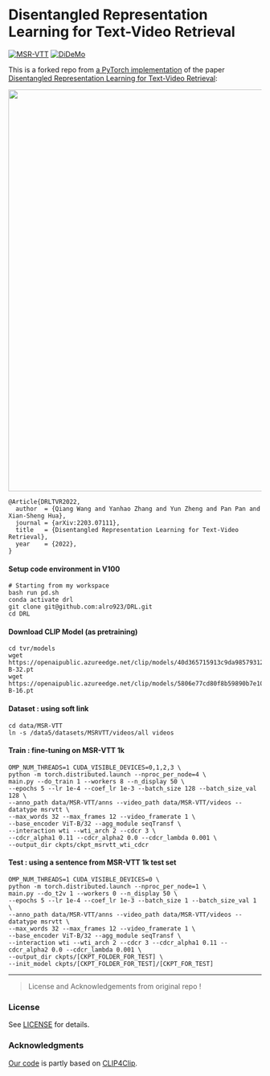 # Disentangled Representation Learning for Text-Video Retrieval
[![MSR-VTT](https://img.shields.io/endpoint.svg?url=https://paperswithcode.com/badge/disentangled-representation-learning-for-text/video-retrieval-on-msr-vtt-1ka)](https://paperswithcode.com/sota/video-retrieval-on-msr-vtt-1ka?p=disentangled-representation-learning-for-text)
[![DiDeMo](https://img.shields.io/endpoint.svg?url=https://paperswithcode.com/badge/disentangled-representation-learning-for-text/video-retrieval-on-didemo)](https://paperswithcode.com/sota/video-retrieval-on-didemo?p=disentangled-representation-learning-for-text)

This is a forked repo from [a PyTorch implementation](https://github.com/foolwood/DRL) of the paper [Disentangled Representation Learning for Text-Video Retrieval](https://arxiv.org/abs/2203.07111):
<p align="center">
  <img src="demo/pipeline.png" width="800">
</p>

```
@Article{DRLTVR2022,
  author  = {Qiang Wang and Yanhao Zhang and Yun Zheng and Pan Pan and Xian-Sheng Hua},
  journal = {arXiv:2203.07111},
  title   = {Disentangled Representation Learning for Text-Video Retrieval},
  year    = {2022},
}
```

#### Setup code environment in V100
```shell
# Starting from my workspace
bash run pd.sh
conda activate drl
git clone git@github.com:alro923/DRL.git
cd DRL
```

#### Download CLIP Model (as pretraining)

```shell
cd tvr/models
wget https://openaipublic.azureedge.net/clip/models/40d365715913c9da98579312b702a82c18be219cc2a73407c4526f58eba950af/ViT-B-32.pt
wget https://openaipublic.azureedge.net/clip/models/5806e77cd80f8b59890b7e101eabd078d9fb84e6937f9e85e4ecb61988df416f/ViT-B-16.pt
```

#### Dataset : using soft link

```shell
cd data/MSR-VTT
ln -s /data5/datasets/MSRVTT/videos/all videos
```

#### Train : fine-tuning on MSR-VTT 1k

```shell
OMP_NUM_THREADS=1 CUDA_VISIBLE_DEVICES=0,1,2,3 \
python -m torch.distributed.launch --nproc_per_node=4 \
main.py --do_train 1 --workers 8 --n_display 50 \
--epochs 5 --lr 1e-4 --coef_lr 1e-3 --batch_size 128 --batch_size_val 128 \
--anno_path data/MSR-VTT/anns --video_path data/MSR-VTT/videos --datatype msrvtt \
--max_words 32 --max_frames 12 --video_framerate 1 \
--base_encoder ViT-B/32 --agg_module seqTransf \
--interaction wti --wti_arch 2 --cdcr 3 \
--cdcr_alpha1 0.11 --cdcr_alpha2 0.0 --cdcr_lambda 0.001 \
--output_dir ckpts/ckpt_msrvtt_wti_cdcr
```

#### Test : using a sentence from MSR-VTT 1k test set
```sheell
OMP_NUM_THREADS=1 CUDA_VISIBLE_DEVICES=0 \
python -m torch.distributed.launch --nproc_per_node=1 \
main.py --do_t2v 1 --workers 0 --n_display 50 \
--epochs 5 --lr 1e-4 --coef_lr 1e-3 --batch_size 1 --batch_size_val 1 \
--anno_path data/MSR-VTT/anns --video_path data/MSR-VTT/videos --datatype msrvtt \
--max_words 32 --max_frames 12 --video_framerate 1 \
--base_encoder ViT-B/32 --agg_module seqTransf \
--interaction wti --wti_arch 2 --cdcr 3 --cdcr_alpha1 0.11 --cdcr_alpha2 0.0 --cdcr_lambda 0.001 \
--output_dir ckpts/[CKPT_FOLDER_FOR_TEST] \
--init_model ckpts/[CKPT_FOLDER_FOR_TEST]/[CKPT_FOR_TEST]
```

---
> License and Acknowledgements from original repo !
### License
See [LICENSE](LICENSE) for details.

### Acknowledgments
[Our code](https://github.com/foolwood/DRL) is partly based on [CLIP4Clip](https://github.com/ArrowLuo/CLIP4Clip).
